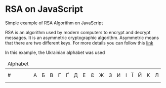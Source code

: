 # RSA on JavaScript
Simple example of RSA Algorithm on JavaScript

RSA is an algorithm used by modern computers to encrypt and decrypt messages.
It is an asymmetric cryptographic algorithm. Asymmetric means that there are two different keys. For more details you can
follow this <a href="https://simple.wikipedia.org/wiki/RSA_algorithm"> link </a>


In this example, the Ukrainian alphabet was used

<table>
    <thead>
    <tr>
        <td> Alphabet </td>
    </tr> </thead>
    <tbody>
    <tr>
    <td>#</td>
    <td>А</td>
    <td>Б</td>
    <td>В</td>
    <td>Г</td>
    <td>Ґ</td>
    <td>Д</td>
    <td>Е</td>
    <td>Є</td>
    <td>Ж</td>
    <td>З</td>
    <td>И</td>
    <td>І</td>
    <td>Ї</td>
    <td>Й</td>
    <td>К</td>
    <td>Л</td>
    <td>М</td>
    <td>Н</td>
    <td>О</td>
    <td>П</td>
    <td>Р</td>
    <td>С</td>
    <td>Т</td>
    <td>У</td>
    <td>Ф</td>
    <td>Х</td>
    <td>Ц</td>
    <td>Ч</td>
    <td>Ш</td>
    <td>Щ</td>
    <td>Ь</td>
    <td>Ю</td>
    <td>Я</td>
    <td>space as ' '</td>
    <td>1<td>
    <td>2<td>
    <td>3<td>
    <td>4<td>
    <td>5<td>
    <td>6<td>
    <td>7<td>
    <td>8<td>
    <td>9<td>
    <td>0<td>
    </tr>
    </tbody>
</table>


